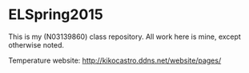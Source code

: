 # ELSpring2015

This is my (N03139860) class repository. All work here is mine, except otherwise noted.

Temperature website: http://kikocastro.ddns.net/website/pages/